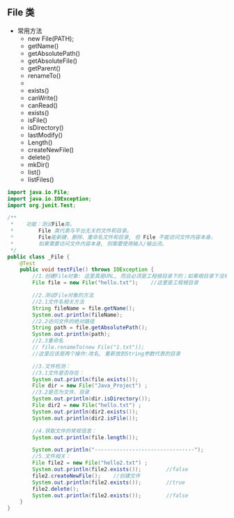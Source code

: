 ## File 类

- 常用方法
  - new File(PATH);
  - getName()
  - getAbsolutePath()
  - getAbsoluteFile()
  - getParent()
  - renameTo()
  -
  - exists()
  - canWrite()
  - canRead()
  - exists()
  - isFile()
  - isDirectory()
  - lastModify()
  - Length()
  - createNewFile()
  - delete()
  - mkDir()
  - list()
  - listFiles()

```java
import java.io.File;
import java.io.IOException;
import org.junit.Test;

/**
 *    功能：测试File类。
 *        File 类代表与平台无关的文件和目录。
 *        File能新建、删除、重命名文件和目录, 但 File 不能访问文件内容本身。
 *        如果需要访问文件内容本身, 则需要使用输入/输出流。
 */
public class _File {
    @Test
    public void testFile() throws IOException {
        //1.创建File对象: 这里真是URL, 而且必须是工程根目录下的；如果根目录下没有这个文件的话, 则一些操作无效2.1 2.2有效
        File file = new File("hello.txt");    //这里是工程根目录

        //2.测试File对象的方法
        //2.1文件名相关方法
        String fileName = file.getName();
        System.out.println(fileName);
        //2.2访问文件的绝对路径
        String path = file.getAbsolutePath();
        System.out.println(path);
        //2.3重命名
        // file.renameTo(new File("1.txt"));
        //这里应该是两个操作:改名, 重新放到String参数代表的目录

        //3.文件检测：
        //3.1文件是否存在：
        System.out.println(file.exists());
        File dir = new File("Java_Project") ;
        //3.2是否为文件、目录
        System.out.println(dir.isDirectory());
        File dir2 = new File("hello.txt") ;
        System.out.println(dir2.exists());
        System.out.println(dir2.isFile());

        //4.获取文件的常规信息：
        System.out.println(file.length());

        System.out.println("--------------------------------");
        //5.文件相关：
        File file2 = new File("hello2.txt") ;
        System.out.println(file2.exists());        //false
        file2.createNewFile();    //创建文件
        System.out.println(file2.exists());        //true
        file2.delete();
        System.out.println(file2.exists());        //false
    }
}
```

